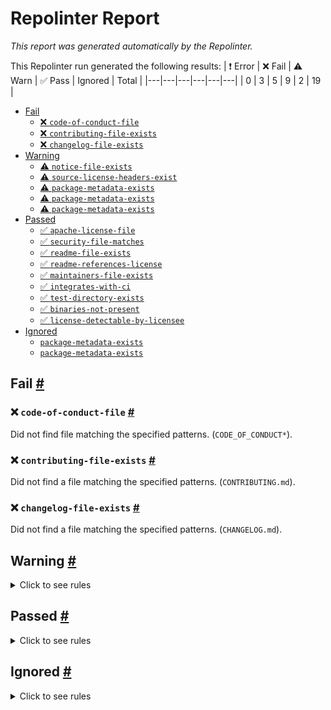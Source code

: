 # Repolinter Report

*This report was generated automatically by the Repolinter.*

This Repolinter run generated the following results:
| ❗  Error | ❌  Fail | ⚠️  Warn | ✅  Pass | Ignored | Total |
|---|---|---|---|---|---|
| 0 | 3 | 5 | 9 | 2 | 19 |

- [Fail](#user-content-fail)
  - [❌ `code-of-conduct-file`](#user-content--code-of-conduct-file)
  - [❌ `contributing-file-exists`](#user-content--contributing-file-exists)
  - [❌ `changelog-file-exists`](#user-content--changelog-file-exists)
- [Warning](#user-content-warning)
  - [⚠️ `notice-file-exists`](#user-content--notice-file-exists)
  - [⚠️ `source-license-headers-exist`](#user-content--source-license-headers-exist)
  - [⚠️ `package-metadata-exists`](#user-content--package-metadata-exists)
  - [⚠️ `package-metadata-exists`](#user-content--package-metadata-exists)
  - [⚠️ `package-metadata-exists`](#user-content--package-metadata-exists)
- [Passed](#user-content-passed)
  - [✅ `apache-license-file`](#user-content--apache-license-file)
  - [✅ `security-file-matches`](#user-content--security-file-matches)
  - [✅ `readme-file-exists`](#user-content--readme-file-exists)
  - [✅ `readme-references-license`](#user-content--readme-references-license)
  - [✅ `maintainers-file-exists`](#user-content--maintainers-file-exists)
  - [✅ `integrates-with-ci`](#user-content--integrates-with-ci)
  - [✅ `test-directory-exists`](#user-content--test-directory-exists)
  - [✅ `binaries-not-present`](#user-content--binaries-not-present)
  - [✅ `license-detectable-by-licensee`](#user-content--license-detectable-by-licensee)
- [Ignored](#user-content-ignored)
  - [`package-metadata-exists`](#user-content-package-metadata-exists)
  - [`package-metadata-exists`](#user-content-package-metadata-exists)

## Fail <a href="#user-content-fail" id="fail">#</a>

### ❌ `code-of-conduct-file` <a href="#user-content--code-of-conduct-file" id="-code-of-conduct-file">#</a>

Did not find file matching the specified patterns. (`CODE_OF_CONDUCT*`).

### ❌ `contributing-file-exists` <a href="#user-content--contributing-file-exists" id="-contributing-file-exists">#</a>

Did not find a file matching the specified patterns. (`CONTRIBUTING.md`).

### ❌ `changelog-file-exists` <a href="#user-content--changelog-file-exists" id="-changelog-file-exists">#</a>

Did not find a file matching the specified patterns. (`CHANGELOG.md`).


## Warning <a href="#user-content-warning" id="warning">#</a>

<details>
<summary>Click to see rules</summary>

### ⚠️ `notice-file-exists` <a href="#user-content--notice-file-exists" id="-notice-file-exists">#</a>

Did not find a file matching the specified patterns. (`NOTICE*`).

### ⚠️ `source-license-headers-exist` <a href="#user-content--source-license-headers-exist" id="-source-license-headers-exist">#</a>

Below is a list of files or patterns that failed:

- `tools/PTE/ccArgumentsGenerators/ccFunctionsBase.js`: The first 7 lines do not contain the pattern(s): Copyright, License.
- `regression/barebones_caliper/benchmarks/callbacks/barebonesCreateAsset.js`: The first 7 lines do not contain the pattern(s): Copyright, License.
- `tools/PTE/CITest/scripts/test_driver.js`: The first 7 lines do not contain the pattern(s): Copyright, License.
- `tools/PTE/CITest/scripts/test/test.js`: The first 7 lines do not contain the pattern(s): Copyright, License.
- `regression/barebones/barebones_suite_test.go`: The first 7 lines do not contain the pattern(s): Copyright, License.
- `regression/barebones/barebones_test.go`: The first 7 lines do not contain the pattern(s): Copyright, License.
- `regression/barebones_caliper/barebones_suite_test.go`: The first 7 lines do not contain the pattern(s): Copyright, License.
- `regression/barebones_caliper/barebones_test.go`: The first 7 lines do not contain the pattern(s): Copyright, License.
- `regression/basicnetwork/basicnetwork_suite_test.go`: The first 7 lines do not contain the pattern(s): Copyright, License.
- `regression/basicnetwork/basicnetwork_test.go`: The first 7 lines do not contain the pattern(s): Copyright, License.
- `regression/publish/publish_suite_test.go`: The first 7 lines do not contain the pattern(s): Copyright, License.
- `regression/publish/publish_test.go`: The first 7 lines do not contain the pattern(s): Copyright, License.
- `regression/smoke/smoke_suite_test.go`: The first 7 lines do not contain the pattern(s): Copyright, License.
- `regression/smoke/smoke_test.go`: The first 7 lines do not contain the pattern(s): Copyright, License.
- `tools/gotools/tools.go`: The first 7 lines do not contain the pattern(s): Copyright, License.
- `tools/operator/main.go`: The first 7 lines do not contain the pattern(s): Copyright, License.
- `chaincodes/marbles02/go/marbles_chaincode.go`: The first 7 lines do not contain the pattern(s): Copyright.
- `tools/operator/connectionprofile/updateconncectionprofile.go`: The first 7 lines do not contain the pattern(s): Copyright, License.
- `tools/operator/fabricconfiguration/configtx.go`: The first 7 lines do not contain the pattern(s): Copyright, License.
- `tools/operator/logger/logger.go`: The first 7 lines do not contain the pattern(s): Copyright, License.
- `tools/operator/networkclient/channelTx.go`: The first 7 lines do not contain the pattern(s): Copyright, License.
- `tools/operator/networkclient/checkNetworkInSync.go`: The first 7 lines do not contain the pattern(s): Copyright, License.
- `tools/operator/networkclient/command.go`: The first 7 lines do not contain the pattern(s): Copyright, License.
- `tools/operator/networkclient/createconfigtx.go`: The first 7 lines do not contain the pattern(s): Copyright, License.
- `tools/operator/networkclient/cryptogen.go`: The first 7 lines do not contain the pattern(s): Copyright, License.
- `tools/operator/networkclient/migrateToRaft.go`: The first 7 lines do not contain the pattern(s): Copyright, License.
- `tools/operator/networkclient/upgradeNetwork.go`: The first 7 lines do not contain the pattern(s): Copyright, License.
- `tools/operator/paths/paths.go`: The first 7 lines do not contain the pattern(s): Copyright, License.
- `tools/operator/testclient/testclient.go`: The first 7 lines do not contain the pattern(s): Copyright, License.
- `tools/operator/utilities/git.go`: The first 7 lines do not contain the pattern(s): Copyright, License.
- `tools/operator/utilities/git_test.go`: The first 7 lines do not contain the pattern(s): Copyright, License.
- `tools/operator/launcher/dockercompose/health.go`: The first 7 lines do not contain the pattern(s): Copyright, License.
- `tools/operator/launcher/dockercompose/network.go`: The first 7 lines do not contain the pattern(s): Copyright, License.
- `tools/operator/launcher/k8s/connprofile.go`: The first 7 lines do not contain the pattern(s): Copyright, License.
- `tools/operator/launcher/k8s/extendNetwork.go`: The first 7 lines do not contain the pattern(s): Copyright, License.
- `tools/operator/launcher/k8s/health.go`: The first 7 lines do not contain the pattern(s): Copyright, License.
- `tools/operator/launcher/k8s/network.go`: The first 7 lines do not contain the pattern(s): Copyright, License.
- `tools/operator/testclient/inputStructs/structs.go`: The first 7 lines do not contain the pattern(s): Copyright, License.
- `tools/operator/testclient/operations/channelConfig.go`: The first 7 lines do not contain the pattern(s): Copyright, License.
- `tools/operator/testclient/operations/executeCommand.go`: The first 7 lines do not contain the pattern(s): Copyright, License.
- `tools/operator/testclient/operations/installchaincode.go`: The first 7 lines do not contain the pattern(s): Copyright, License.
- `tools/operator/testclient/operations/instantiatechaincode.go`: The first 7 lines do not contain the pattern(s): Copyright, License.
- `tools/operator/testclient/operations/invokequery.go`: The first 7 lines do not contain the pattern(s): Copyright, License.
- `tools/operator/testclient/operations/joinBySnapshot.go`: The first 7 lines do not contain the pattern(s): Copyright, License.
- `tools/operator/testclient/operations/snapshot.go`: The first 7 lines do not contain the pattern(s): Copyright, License.
- `regression/hsm/chaincode/fabcar/go/fabcar.go`: The first 7 lines do not contain the pattern(s): Copyright.

### ⚠️ `package-metadata-exists` <a href="#user-content--package-metadata-exists" id="-package-metadata-exists">#</a>

Did not find a file matching the specified patterns. (`package.json`).

### ⚠️ `package-metadata-exists` <a href="#user-content--package-metadata-exists" id="-package-metadata-exists">#</a>

Did not find a file matching the specified patterns. (`go.mod`).

### ⚠️ `package-metadata-exists` <a href="#user-content--package-metadata-exists" id="-package-metadata-exists">#</a>

Did not find a file matching the specified patterns. Below is a list of files or patterns that failed:

- `pom.xml`
- `build.xml`
- `build.gradle`

</details>

## Passed <a href="#user-content-passed" id="passed">#</a>

<details>
<summary>Click to see rules</summary>

### ✅ `apache-license-file` <a href="#user-content--apache-license-file" id="-apache-license-file">#</a>

Contains Apache License.*Version 2.0 (`LICENSE`).

### ✅ `security-file-matches` <a href="#user-content--security-file-matches" id="-security-file-matches">#</a>

Contains https://wiki.hyperledger.org/display/.*(SEC|HYP)/Defect[.+]Response (`SECURITY.md`).

### ✅ `readme-file-exists` <a href="#user-content--readme-file-exists" id="-readme-file-exists">#</a>

Found file (`README.md`).

### ✅ `readme-references-license` <a href="#user-content--readme-references-license" id="-readme-references-license">#</a>

Contains license (`README.md`).

### ✅ `maintainers-file-exists` <a href="#user-content--maintainers-file-exists" id="-maintainers-file-exists">#</a>

Found file (`MAINTAINERS.rst`).

### ✅ `integrates-with-ci` <a href="#user-content--integrates-with-ci" id="-integrates-with-ci">#</a>

Found file (`ci/azure-pipelines.yml`).

### ✅ `test-directory-exists` <a href="#user-content--test-directory-exists" id="-test-directory-exists">#</a>

Found file (`regression/testdata`).

### ✅ `binaries-not-present` <a href="#user-content--binaries-not-present" id="-binaries-not-present">#</a>

Excluded file type doesn't exist. (`**/*.exe,**/*.dll,!**/node_modules/**`).

### ✅ `license-detectable-by-licensee` <a href="#user-content--license-detectable-by-licensee" id="-license-detectable-by-licensee">#</a>

Licensee identified the license for project: Apache-2.0.

</details>

## Ignored <a href="#user-content-ignored" id="ignored">#</a>

<details>
<summary>Click to see rules</summary>

### `package-metadata-exists` <a href="#user-content-package-metadata-exists" id="package-metadata-exists">#</a>

This rule was ignored for the following reason: ignored due to unsatisfied condition(s): "language=ruby"

### `package-metadata-exists` <a href="#user-content-package-metadata-exists" id="package-metadata-exists">#</a>

This rule was ignored for the following reason: ignored due to unsatisfied condition(s): "language=python"

</details>

